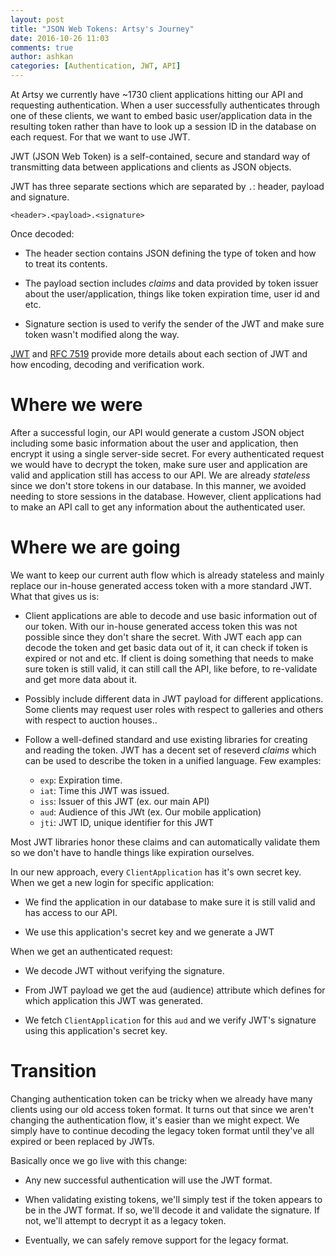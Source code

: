 ```yaml
---
layout: post
title: "JSON Web Tokens: Artsy's Journey"
date: 2016-10-26 11:03
comments: true
author: ashkan
categories: [Authentication, JWT, API]
---
```


At Artsy we currently have ~1730 client applications hitting our API and requesting authentication. When a user successfully authenticates through one of these clients, we want to embed basic user/application data in the resulting token rather than have to look up a session ID in the database on each request. For that we want to use JWT.

JWT (JSON Web Token) is a self-contained, secure and standard way of transmitting data between applications and clients as JSON objects.
<!-- more -->
JWT has three separate sections which are separated by `.`: header, payload and signature.

`<header>.<payload>.<signature>`

Once decoded:

- The header section contains JSON defining the type of token and how to treat its contents.

- The payload section includes _claims_ and data provided by token issuer about the user/application, things like token expiration time, user id and etc.

- Signature section is used to verify the sender of the JWT and make sure token wasn't modified along the way.

<a href="https://jwt.io/introduction/" target="_blank">JWT</a> and <a href="https://tools.ietf.org/html/rfc7519" target="_blank">RFC 7519</a> provide more details about each section of JWT and how encoding, decoding and verification work.


# Where we were

After a successful login, our API would generate a custom JSON object including some basic information about the user and application, then encrypt it using a single server-side secret.
For every authenticated request we would have to decrypt the token, make sure user and application are valid and application still has access to our API. We are already _stateless_ since we don't store tokens in our database.
In this manner, we avoided needing to store sessions in the database. However, client applications had to make an API call to get any information about the authenticated user.


# Where we are going
We want to keep our current auth flow which is already stateless and mainly replace our in-house generated access token with a more standard JWT. What that gives us is:

- Client applications are able to decode and use basic information out of our token. With our in-house generated access token this was not possible since they don't share the secret. With JWT each app can decode the token and get basic data out of it, it can check if token is expired or not and etc. If client is doing something that needs to make sure token is still valid, it can still call the API, like before, to re-validate and get more data about it.

- Possibly include different data in JWT payload for different applications. Some clients may request user roles with respect to galleries and others with respect to auction houses..

- Follow a well-defined standard and use existing libraries for creating and reading the token. JWT has a decent set of reseverd _claims_ which can be used to describe the token in a unified language. Few examples:

  - `exp`: Expiration time.
  - `iat`: Time this JWT was issued.
  - `iss`: Issuer of this JWT (ex. our main API)
  - `aud`: Audience of this JWt (ex. Our mobile application)
  - `jti`: JWT ID, unique identifier for this JWT

Most JWT libraries honor these claims and can automatically validate them so we don't have to handle things like expiration ourselves.

In our new approach, every `ClientApplication` has it's own secret key. When we get a new login for specific application:

- We find the application in our database to make sure it is still valid and has access to our API.

- We use this application's secret key and we generate a JWT

When we get an authenticated request:

- We decode JWT without verifying the signature.

- From JWT payload we get the aud (audience) attribute which defines for which application this JWT was generated.

- We fetch `ClientApplication` for this `aud` and we verify JWT's signature using this application's secret key.

# Transition

Changing authentication token can be tricky when we already have many clients using our old access token format. It turns out that since we aren't changing the authentication flow, it's easier than we might expect. We simply have to continue decoding the legacy token format until they've all expired or been replaced by JWTs.

Basically once we go live with this change:

- Any new successful authentication will use the JWT format.

- When validating existing tokens, we'll simply test if the token appears to be in the JWT format. If so, we'll decode it and validate the signature. If not, we'll attempt to decrypt it as a legacy token.

- Eventually, we can safely remove support for the legacy format.

